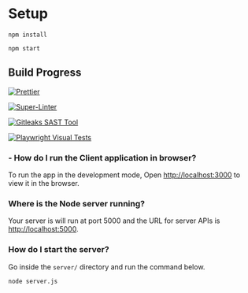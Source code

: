 # Setup

`npm install`

`npm start`

## Build Progress

[![Prettier](https://github.com/AcceleratingAutomation/Puppies-and-Kittens-Adoption-Agency/actions/workflows/prettier.yml/badge.svg)](https://github.com/AcceleratingAutomation/Puppies-and-Kittens-Adoption-Agency/actions/workflows/prettier.yml)

[![Super-Linter](https://github.com/AcceleratingAutomation/Puppies-and-Kittens-Adoption-Agency/actions/workflows/super-linter.yml/badge.svg)](https://github.com/AcceleratingAutomation/Puppies-and-Kittens-Adoption-Agency/actions/workflows/super-linter.yml)

[![Gitleaks SAST Tool](https://github.com/AcceleratingAutomation/Puppies-and-Kittens-Adoption-Agency/actions/workflows/gitleaks.yml/badge.svg)](https://github.com/AcceleratingAutomation/Puppies-and-Kittens-Adoption-Agency/actions/workflows/gitleaks.yml)

[![Playwright Visual Tests](https://github.com/AcceleratingAutomation/Puppies-and-Kittens-Adoption-Agency/actions/workflows/playwright-visual-tests.yml/badge.svg)](https://github.com/AcceleratingAutomation/Puppies-and-Kittens-Adoption-Agency/actions/workflows/playwright-visual-tests.yml)

### - How do I run the Client application in browser?

To run the app in the development mode,
Open [http://localhost:3000](http://localhost:3000) to view it in the browser.

### Where is the Node server running?

Your server is will run at port 5000 and the URL for server APIs is [http://localhost:5000](http://localhost:5000).

### How do I start the server?

Go inside the `server/` directory and run the command below.

```bash
node server.js
```
